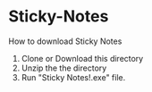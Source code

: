 # Sticky-Notes

How to download Sticky Notes 
1. Clone or Download this directory 
2. Unzip the the directory 
3. Run "Sticky Notes!.exe" file.
